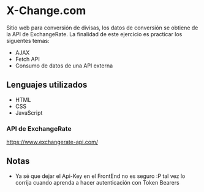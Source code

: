 # X-Change.com
Sitio web para conversión de divisas, los datos de conversión se obtiene de la API de ExchangeRate.
La finalidad de este ejercicio es practicar los siguentes temas:
- AJAX
- Fetch API
- Consumo de datos de una API externa

## Lenguajes utilizados
- HTML
- CSS
- JavaScript

### API de ExchangeRate
https://www.exchangerate-api.com/

## Notas
- Ya sé que dejar el Api-Key en el FrontEnd no es seguro :P tal vez lo corrija cuando aprenda a hacer autenticación con Token Bearers
